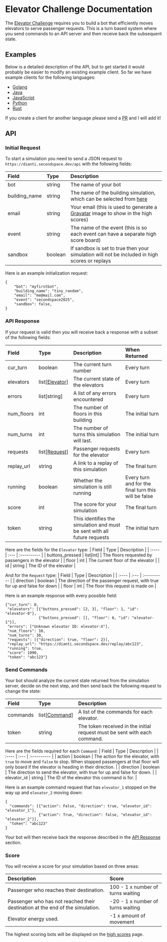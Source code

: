 # Elevator Challenge Documentation

The [Elevator Challenge](https://dianti.secondspace.dev/) requires you to build a bot that efficiently moves elevators to serve passenger requests. 
This is a turn based system where you send commands to an API server and then receive back the subsequent state.

## Examples

Below is a detailed description of the API, but to get started it would probably be easier to modify an existing example client.
So far we have example clients for the following languages:

- [Golang](golang/)
- [Java](java/)
- [JavaScript](javascript/)
- [Python](python/)
- [Rust](rust/)

If you create a client for another language please send a [PR](https://github.com/richardpenman/dianti-clients/pulls) and I will add it!

## API

### Initial Request
To start a simulation you need to send a JSON request to `https://dianti.secondspace.dev/api` with the following fields:

| Field | Type | Description |
| :---- | :--- | :---------- |
| bot | string | The name of your bot |
| building\_name | string | The name of the building simulation, which can be selected from [here](https://dianti.secondspace.dev/buildings) |
| email | string | Your email (this is used to generate a [Gravatar](https://gravatar.com/) image to show in the high scores) |
| event | string | The name of the event (this is so each event can have a separate high score board) |
| sandbox | boolean | If sandbox is set to true then your simulation will not be included in high scores or replays |

Here is an example initialization request:
```
{
    "bot": "myfirstbot",
    "building_name": "tiny_random",
    "email": "me@mail.com",
    "event": "secondspace2025",
    "sandbox": false,
}
```

<a name="api-response"></a> 
### API Response

If your request is valid then you will receive back a response with a subset of the following fields:

| Field | Type | Description | When Returned |
| :---- | :--- | :---------- | :------------ |
| cur\_turn | boolean | The current turn number | Every turn |
| elevators | list[[Elevator](#elevator-type)] | The current state of the elevators | Every turn |
| errors | list[string] | A list of any errors encountered | Every turn |
| num\_floors | int | The number of floors in this building | The initial turn |
| num\_turns | int | The number of turns this simulation will last. | The initial turn |
| requests | list[[Request](#request-type)] | Passenger requests for the elevator | Every turn |
| replay\_url | string | A link to a replay of this simulation | The final turn |
| running | boolean | Whether the simulation is still running | Every turn and for the final turn this will be false |
| score | int | The score for your simulation | The final turn |
| token | string | This identifies the simulation and must be sent with all future requests | The initial turn |

Here are the fields for the `Elevator` type:
<a name="elevator-type"></a> 
| Field | Type | Description |
| :---- | :--- | :---------- |
| buttons\_pressed | list[int] | The floors requested by passengers in the elevator |
| floor | int | The current floor of the elevator |
| id | string | The ID of the elevator |

And for the `Request` type:
<a name="request-type"></a> 
| Field | Type | Description |
| :---- | :--- | :---------- |
| direction | boolean | The direction of the passenger request, with true for up and false for down |
| floor | int | The floor this request is made on |

Here is an example response with every possible field:
```
{"cur_turn": 0,
 "elevators": [{"buttons_pressed": [2, 3], "floor": 1, "id": "elevator-0"},
               {"buttons_pressed": [], "floor": 6, "id": "elevator-1"}],
 "errors": ["Unknown elevator ID: elevator-X"],
 "num_floors": 10,
 "num_turns": 30,
 "requests": [{"direction": true, "floor": 2}],
 "replay_url": "https://dianti.secondspace.dev/replay/abc123",
 "running": true,
 "score": 1090,
 "token": "abc123"}
```

### Send Commands

Your bot should analyze the current state returned from the simulation server, decide on the next step, and then send back the following request to change the state:

| Field | Type | Description |
| :---- | :--- | :---------- |
| commands | list[[Command](#command-type)] | A list of the commands for each elevator. |
| token | string | The token received in the initial request must be sent with each command. |

Here are the fields required for each `Command`:
<a name="command-type"></a> 
| Field | Type | Description |
| :---- | :--- | :---------- |
| action | boolean | The action for the elevator, with `true` to move and `false` to stop. When stopped passengers at that floor will only board if the elevator is heading in their direction. |
| direction | boolean | The direction to send the elevator, with true for up and false for down. |
| elevator\_id | string | The ID of the elevator this command is for. |

Here is an example command request that has `elevator_1` stopped on the way up and `elevator_2` moving down:
```
{
  "commands": [{"action": False, "direction": true, "elevator_id": "elevator_1"},
               {"action": True, "direction": false, "elevator_id": "elevator_2"}],
  "token": "abc123"
}
```

Your bot will then receive back the response described in the [API Response](#api-response) section.

### Score

You will receive a score for your simulation based on three areas:

| Description | Score |
| :---------- | :--- |
| Passenger who reaches their destination. | 100 - 1 x number of turns waiting | 
| Passenger who has not reached their destination at the end of the simulation. | -20 - 1 x number of turns waiting |
| Elevator energy used. | -1 x amount of movement |

The highest scoring bots will be displayed on the [high scores](https://dianti.secondspace.dev/highscores) page.
